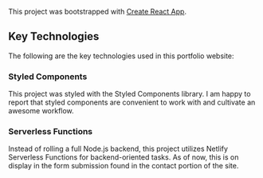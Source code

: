 This project was bootstrapped with [Create React App](https://github.com/facebook/create-react-app).

## Key Technologies

The following are the key technologies used in this portfolio website:

### Styled Components

This project was styled with the Styled Components library.
I am happy to report that styled components are convenient to work with and cultivate an awesome workflow.

### Serverless Functions

Instead of rolling a full Node.js backend, this project utilizes Netlify Serverless Functions for backend-oriented tasks. As of now, this is on display in the form submission found in the contact portion of the site.
